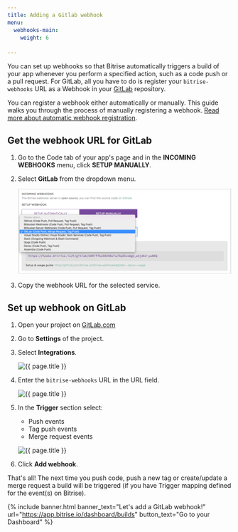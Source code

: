 ```yaml
---
title: Adding a Gitlab webhook
menu:
  webhooks-main:
    weight: 6

---
```

You can set up webhooks so that Bitrise automatically triggers a build of your app whenever you perform a specified action, such as a code push or a pull request. For GitLab, all you have to do is register your `bitrise-webhooks` URL as a Webhook in your [GitLab](https://www.gitlab.com) repository.

You can register a webhook either automatically or manually. This guide walks you through the process of manually registering a webhook. [Read more about automatic webhook registration](/webhooks/adding-webhooks/#adding-a-webhook-automatically-when-adding-an-app).

## Get the webhook URL for GitLab

1. Go to the Code tab of your app's page and in the **INCOMING WEBHOOKS** menu, click **SETUP MANUALLY**.
2. Select **GitLab** from the dropdown menu.

   ![{{ page.title }}](/img/bitrise-gitlab-webhook.png)
3. Copy the webhook URL for the selected service.

## Set up webhook on GitLab

1. Open your project on [GitLab.com](https://www.gitlab.com)
2. Go to **Settings** of the project.
3. Select **Integrations**.

   ![{{ page.title }}](/img/webhooks/integrations-gitlab.png)
4. Enter the `bitrise-webhooks` URL in the URL field.

   ![{{ page.title }}](/img/webhooks/gitlab-webhook-url.png)
5. In the **Trigger** section select:
   * Push events
   * Tag push events
   * Merge request events

   ![{{ page.title }}](/img/webhooks/gitlab-webhook-events.png)
6. Click **Add webhook**.

That's all! The next time you push code, push a new tag or create/update a merge request a build will be triggered (if you have Trigger mapping defined for the event(s) on Bitrise).

{% include banner.html banner_text="Let's add a GitLab webhook!" url="https://app.bitrise.io/dashboard/builds" button_text="Go to your Dashboard" %}